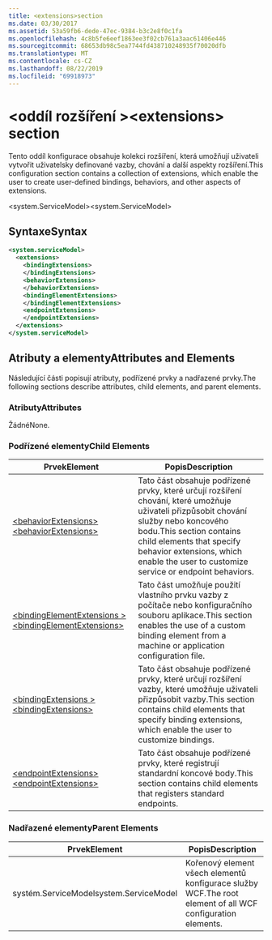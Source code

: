 ```yaml
---
title: <extensions>section
ms.date: 03/30/2017
ms.assetid: 53a59fb6-dede-47ec-9384-b3c2e8f0c1fa
ms.openlocfilehash: 4c8b5fe6eef1863ee3f02cb761a3aac61406e446
ms.sourcegitcommit: 68653db98c5ea7744fd438710248935f70020dfb
ms.translationtype: MT
ms.contentlocale: cs-CZ
ms.lasthandoff: 08/22/2019
ms.locfileid: "69918973"
---
```

# <a name="extensions-section"></a><span data-ttu-id="59e5f-102">\<oddíl rozšíření ></span><span class="sxs-lookup"><span data-stu-id="59e5f-102">\<extensions> section</span></span>
<span data-ttu-id="59e5f-103">Tento oddíl konfigurace obsahuje kolekci rozšíření, která umožňují uživateli vytvořit uživatelsky definované vazby, chování a další aspekty rozšíření.</span><span class="sxs-lookup"><span data-stu-id="59e5f-103">This configuration section contains a collection of extensions, which enable the user to create user-defined bindings, behaviors, and other aspects of extensions.</span></span>  
  
<span data-ttu-id="59e5f-104">\<system.ServiceModel></span><span class="sxs-lookup"><span data-stu-id="59e5f-104">\<system.ServiceModel></span></span>  
  
## <a name="syntax"></a><span data-ttu-id="59e5f-105">Syntaxe</span><span class="sxs-lookup"><span data-stu-id="59e5f-105">Syntax</span></span>  
  
```xml  
<system.serviceModel>
  <extensions>
    <bindingExtensions>
    </bindingExtensions>
    <behaviorExtensions>
    </behaviorExtensions>
    <bindingElementExtensions>
    </bindingElementExtensions>
    <endpointExtensions>
    </endpointExtensions>
  </extensions>
</system.serviceModel>
```  
  
## <a name="attributes-and-elements"></a><span data-ttu-id="59e5f-106">Atributy a elementy</span><span class="sxs-lookup"><span data-stu-id="59e5f-106">Attributes and Elements</span></span>  
 <span data-ttu-id="59e5f-107">Následující části popisují atributy, podřízené prvky a nadřazené prvky.</span><span class="sxs-lookup"><span data-stu-id="59e5f-107">The following sections describe attributes, child elements, and parent elements.</span></span>  
  
### <a name="attributes"></a><span data-ttu-id="59e5f-108">Atributy</span><span class="sxs-lookup"><span data-stu-id="59e5f-108">Attributes</span></span>  
 <span data-ttu-id="59e5f-109">Žádné</span><span class="sxs-lookup"><span data-stu-id="59e5f-109">None.</span></span>  
  
### <a name="child-elements"></a><span data-ttu-id="59e5f-110">Podřízené elementy</span><span class="sxs-lookup"><span data-stu-id="59e5f-110">Child Elements</span></span>  
  
|<span data-ttu-id="59e5f-111">Prvek</span><span class="sxs-lookup"><span data-stu-id="59e5f-111">Element</span></span>|<span data-ttu-id="59e5f-112">Popis</span><span class="sxs-lookup"><span data-stu-id="59e5f-112">Description</span></span>|  
|-------------|-----------------|  
|[<span data-ttu-id="59e5f-113">\<behaviorExtensions></span><span class="sxs-lookup"><span data-stu-id="59e5f-113">\<behaviorExtensions></span></span>](behaviorextensions.md)|<span data-ttu-id="59e5f-114">Tato část obsahuje podřízené prvky, které určují rozšíření chování, které umožňuje uživateli přizpůsobit chování služby nebo koncového bodu.</span><span class="sxs-lookup"><span data-stu-id="59e5f-114">This section contains child elements that specify behavior extensions, which enable the user to customize service or endpoint behaviors.</span></span>|  
|[<span data-ttu-id="59e5f-115">\<bindingElementExtensions ></span><span class="sxs-lookup"><span data-stu-id="59e5f-115">\<bindingElementExtensions></span></span>](bindingelementextensions.md)|<span data-ttu-id="59e5f-116">Tato část umožňuje použití vlastního prvku vazby z počítače nebo konfiguračního souboru aplikace.</span><span class="sxs-lookup"><span data-stu-id="59e5f-116">This section enables the use of a custom binding element from a machine or application configuration file.</span></span>|  
|[<span data-ttu-id="59e5f-117">\<bindingExtensions ></span><span class="sxs-lookup"><span data-stu-id="59e5f-117">\<bindingExtensions></span></span>](bindingextensions.md)|<span data-ttu-id="59e5f-118">Tato část obsahuje podřízené prvky, které určují rozšíření vazby, které umožňuje uživateli přizpůsobit vazby.</span><span class="sxs-lookup"><span data-stu-id="59e5f-118">This section contains child elements that specify binding extensions, which enable the user to customize bindings.</span></span>|  
|[<span data-ttu-id="59e5f-119">\<endpointExtensions></span><span class="sxs-lookup"><span data-stu-id="59e5f-119">\<endpointExtensions></span></span>](endpointextensions.md)|<span data-ttu-id="59e5f-120">Tato část obsahuje podřízené prvky, které registrují standardní koncové body.</span><span class="sxs-lookup"><span data-stu-id="59e5f-120">This section contains child elements that registers standard endpoints.</span></span>|  
  
### <a name="parent-elements"></a><span data-ttu-id="59e5f-121">Nadřazené elementy</span><span class="sxs-lookup"><span data-stu-id="59e5f-121">Parent Elements</span></span>  
  
|<span data-ttu-id="59e5f-122">Prvek</span><span class="sxs-lookup"><span data-stu-id="59e5f-122">Element</span></span>|<span data-ttu-id="59e5f-123">Popis</span><span class="sxs-lookup"><span data-stu-id="59e5f-123">Description</span></span>|  
|-------------|-----------------|  
|<span data-ttu-id="59e5f-124">systém.ServiceModel</span><span class="sxs-lookup"><span data-stu-id="59e5f-124">system.ServiceModel</span></span>|<span data-ttu-id="59e5f-125">Kořenový element všech elementů konfigurace služby WCF.</span><span class="sxs-lookup"><span data-stu-id="59e5f-125">The root element of all WCF configuration elements.</span></span>|
